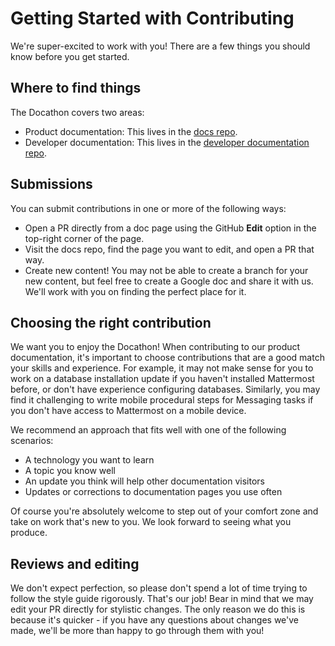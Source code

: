 # Getting Started with Contributing

We're super-excited to work with you! There are a few things you should know before you get started.

## Where to find things

The Docathon covers two areas:

* Product documentation: This lives in the [docs repo](https://github.com/mattermost/docs).
* Developer documentation: This lives in the [developer documentation repo](https://github.com/mattermost/mattermost-developer-documentation).

## Submissions

You can submit contributions in one or more of the following ways:

* Open a PR directly from a doc page using the GitHub **Edit** option in the top-right corner of the page.
* Visit the docs repo, find the page you want to edit, and open a PR that way.
* Create new content! You may not be able to create a branch for your new content, but feel free to create a Google doc and share it with us. We'll work with you on finding the perfect place for it.

## Choosing the right contribution

We want you to enjoy the Docathon! When contributing to our product documentation, it's important to choose contributions that are a good match your skills and experience. For example, it may not make sense for you to work on a database installation update if you haven't installed Mattermost before, or don't have experience configuring databases. Similarly, you may find it challenging to write mobile procedural steps for Messaging tasks if you don't have access to Mattermost on a mobile device.

We recommend an approach that fits well with one of the following scenarios:

* A technology you want to learn
* A topic you know well
* An update you think will help other documentation visitors
* Updates or corrections to documentation pages you use often

Of course you're absolutely welcome to step out of your comfort zone and take on work that's new to you. We look forward to seeing what you produce.

## Reviews and editing

We don't expect perfection, so please don't spend a lot of time trying to follow the style guide rigorously. That's our job! Bear in mind that we may edit your PR directly for stylistic changes. The only reason we do this is because it's quicker - if you have any questions about changes we've made, we'll be more than happy to go through them with you!

